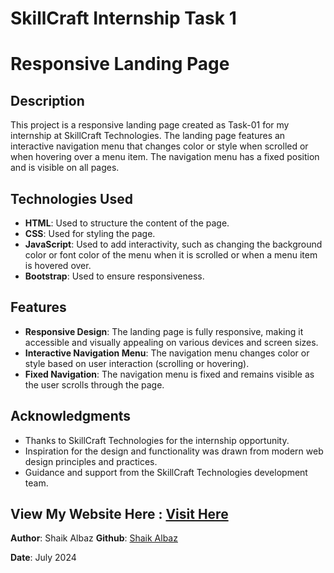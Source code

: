 # SkillCraft Internship Task 1

# Responsive Landing Page

## Description

This project is a responsive landing page created as Task-01 for my internship at SkillCraft Technologies. The landing page features an interactive navigation menu that changes color or style when scrolled or when hovering over a menu item. The navigation menu has a fixed position and is visible on all pages.

## Technologies Used

- **HTML**: Used to structure the content of the page.
- **CSS**: Used for styling the page.
- **JavaScript**: Used to add interactivity, such as changing the background color or font color of the menu when it is scrolled or when a menu item is hovered over.
- **Bootstrap**: Used to ensure responsiveness.

## Features

- **Responsive Design**: The landing page is fully responsive, making it accessible and visually appealing on various devices and screen sizes.
- **Interactive Navigation Menu**: The navigation menu changes color or style based on user interaction (scrolling or hovering).
- **Fixed Navigation**: The navigation menu is fixed and remains visible as the user scrolls through the page.

## Acknowledgments
- Thanks to SkillCraft Technologies for the internship opportunity.
- Inspiration for the design and functionality was drawn from modern web design principles and practices.
- Guidance and support from the SkillCraft Technologies development team.
## View My Website Here : [Visit Here](https://iamshaikalbaz.github.io/SCT_WD_1/)
**Author**: Shaik Albaz
**Github**: [Shaik Albaz](https://github.com/iamshaikalbaz)

**Date**: July 2024